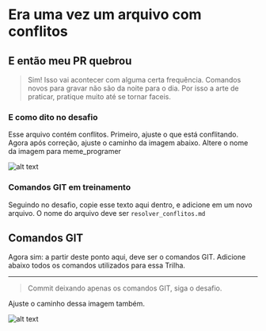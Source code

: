 # Era uma vez um arquivo com conflitos

## E então meu PR quebrou

> Sim! Isso vai acontecer com alguma certa frequência. Comandos novos para gravar não são da noite para o dia. Por isso a arte de praticar, pratique muito até se tornar faceis.

### E como dito no desafio

Esse arquivo contém conflitos. Primeiro, ajuste o que está conflitando. Agora após correção, ajuste o caminho da imagem abaixo. Altere o nome da imagem para meme_programer

![alt text](60fdc460429b8-1415386982.jpeg)

### Comandos GIT em treinamento

Seguindo no desafio, copie esse texto aqui dentro, e adicione em um novo arquivo. O nome do arquivo deve ser `resolver_conflitos.md`

## Comandos GIT

Agora sim: a partir deste ponto aqui, deve ser o comandos GIT. Adicione abaixo todos os comandos utilizados para essa Trilha.

-----

> Commit deixando apenas os comandos GIT, siga o desafio.

Ajuste o caminho dessa imagem também.

![alt text](7c64059f71fc543737d315a88aa79963-102520219.jpg)